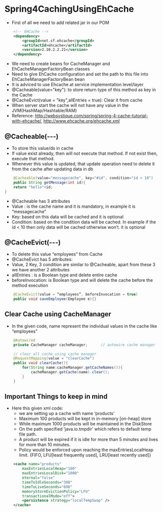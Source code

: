 # Spring4CachingUsingEhCache

* First of all we need to add related jar in our POM
```xml
	<!-- EHCache -->
	<dependency>
	    <groupId>net.sf.ehcache</groupId>
	    <artifactId>ehcache</artifactId>
	    <version>2.10.2.2.21</version>
	</dependency>
```
* We need to create beans for CacheManager and EhCacheManagerFactoryBean classes
* Need to give EhCache configuration and set the path to this file into EhCacheManagerFactoryBean bean
* It is adviced to use Ehcache at service implementation level/layer
* @Cacheable(value="key"): to store return type of this method as key in the Cache 
* @CacheEvict(value = "key",allEntries = true): Clear it from cache
* When server start the cache will not have any value in the JVM{HashMap/Hashtable/RAM}
* Reference: http://websystique.com/spring/spring-4-cache-tutorial-with-ehcache/, http://www.ehcache.org/ehcache.xml

## @Cacheable(---)
* To store this value/ds in cache
* If value exist already, then will not execute that method. If not exist then, execute that method.
* Whenever this value is updated, that update operation need to delete it from the cache after updating data in db 
```java
	@Cacheable(value="messagecache", key="#id", condition="id < 10")
	public String getMessage(int id){
	return "hello"+id;
}
```
* @Cacheable has 3 attributes
* Value : is the cache name and it is mandatory, in example it is “messagecache”
* Key: based on this data will be cached and it is optional
* Condition:  based on the condition data will be cached. In example if the id < 10 then only data will be cached otherwise won’t. it is optional

## @CacheEvict(---)
* To delete this value “employees” from Cache
* @CacheEvict has 5 attributes:
* Value, 2 Key, 3 condition are similar to @Cacheable, apart from these 3 we have another 2 attributes
* allEntries : is a Boolean type and delete entire cache
* beforeInvocation: is Boolean type and will delete the cache before the method execution
```java
	@CacheEvict(value = “employees”, beforeInvocation = true)
	public void saveEmployee(Employee e){}
```

## Clear Cache using CacheManager
* In the given code, name represent the individual values in the cache like “employees”
```java
	@Autowired
    private CacheManager cacheManager;      // autowire cache manager
	
	// clear all cache using cache manager
    @RequestMapping(value = "clearCache")
    public void clearCache(){
        for(String name:cacheManager.getCacheNames()){
            cacheManager.getCache(name).clear();
        }
    }
```

## Important Things to keep in mind
* Here this given xml code: 
  - we are setting up a cache with name ‘products’
  - Maximum 100 products will be kept in in-memory [on-heap] store
  - While maximum 1000 products will be maintained in the DiskStore
  - On the path specified ‘java.io.tmpdir’ which refers to default temp file path.
  - A product will be expired if it is idle for more than 5 minutes and lives for more than 10 minutes.
  - Policy would be enforced upon reaching the maxEntriesLocalHeap limit. {FIFO, LFU[least frequently used], LRU[least recently used]}
```xml
	<cache name="products" 
		maxEntriesLocalHeap="100"
		maxEntriesLocalDisk="1000" 
		eternal="false" 
		timeToIdleSeconds="300" 
		timeToLiveSeconds="600"
		memoryStoreEvictionPolicy="LFU" 
		transactionalMode="off">
		<persistence strategy="localTempSwap" />
	</cache>
```
